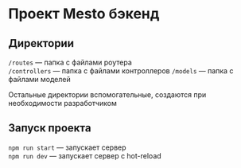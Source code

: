 # Проект Mesto бэкенд

## Директории

`/routes` — папка с файлами роутера  
`/controllers` — папка с файлами контроллеров 
`/models` — папка с файлами моделей 
  
Остальные директории вспомогательные, создаются при необходимости разработчиком

## Запуск проекта

`npm run start` — запускает сервер   
`npm run dev` — запускает сервер с hot-reload
